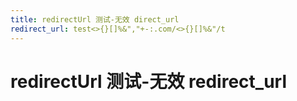 ```yaml
---
title: redirectUrl 测试-无效 direct_url
redirect_url: test<>{}[]%&","+-:.com/<>{}[]%&"/t
---
```



# redirectUrl 测试-无效 redirect_url

 


<!--HONumber=May16_HO4-->


